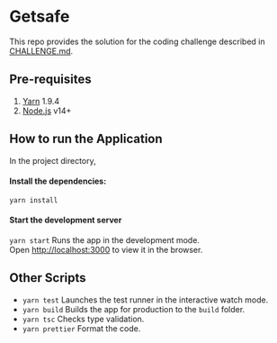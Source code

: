 # Getsafe
This repo provides the solution for the coding challenge described in [CHALLENGE.md](CHALLENGE.md).

## Pre-requisites
1. [Yarn](https://yarnpkg.com/lang/en/docs/install/) 1.9.4
2. [Node.js](https://nodejs.org/) v14+

## How to run the Application
In the project directory, 
#### Install the dependencies:
`yarn install`
#### Start the development server 
`yarn start`
Runs the app in the development mode.\
Open [http://localhost:3000](http://localhost:3000) to view it in the browser.

## Other Scripts
- `yarn test` Launches the test runner in the interactive watch mode.
- `yarn build` Builds the app for production to the `build` folder.
- `yarn tsc` Checks type validation.
- `yarn prettier` Format the code.
